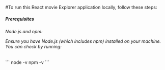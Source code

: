 #To run this React movie Explorer application locally, follow these steps:
<h5>Prerequisites</h5>
<h6>Node.js and npm: <p>Ensure you have Node.js (which includes npm) installed on your machine. You can check by running:</p></h6>
```
node -v
npm -v
```
